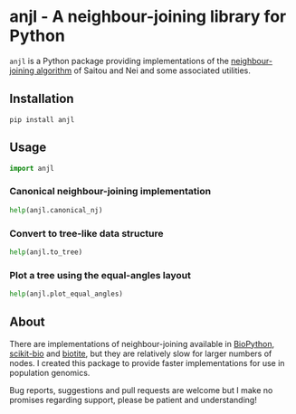 # anjl - A neighbour-joining library for Python

`anjl` is a Python package providing implementations of the
[neighbour-joining
algorithm](https://en.wikipedia.org/wiki/Neighbor_joining) of Saitou
and Nei and some associated utilities.

## Installation

```
pip install anjl
```

## Usage

```python
import anjl
```

### Canonical neighbour-joining implementation

```python
help(anjl.canonical_nj)
```

### Convert to tree-like data structure

```python
help(anjl.to_tree)
```

### Plot a tree using the equal-angles layout

```python
help(anjl.plot_equal_angles)
```

## About

There are implementations of neighbour-joining available in
[BioPython](https://biopython.org/docs/latest/api/Bio.Phylo.TreeConstruction.html#Bio.Phylo.TreeConstruction.DistanceTreeConstructor),
[scikit-bio](https://scikit.bio/docs/dev/generated/skbio.tree.nj.html)
and
[biotite](https://www.biotite-python.org/latest/apidoc/biotite.sequence.phylo.neighbor_joining.html),
but they are relatively slow for larger numbers of nodes. I created
this package to provide faster implementations for use in population
genomics.

Bug reports, suggestions and pull requests are welcome but I make no promises
regarding support, please be patient and understanding!
